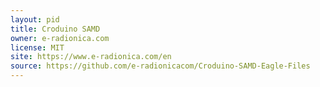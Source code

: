 ```yaml
---
layout: pid
title: Croduino SAMD
owner: e-radionica.com
license: MIT
site: https://www.e-radionica.com/en
source: https://github.com/e-radionicacom/Croduino-SAMD-Eagle-Files
---
```

